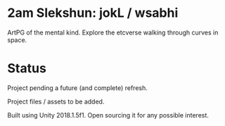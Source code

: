 # 2am Slekshun: jokL / wsabhi
ArtPG of the mental kind. Explore the etcverse walking through curves in space.

# Status
Project pending a future (and complete) refresh. 

Project files / assets to be added. 

Built using Unity 2018.1.5f1. Open sourcing it for any possible interest. 
